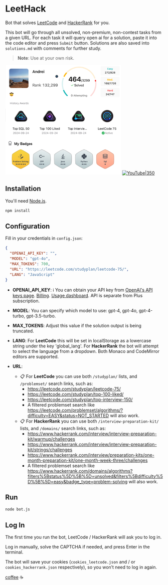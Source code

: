 # LeetHack

Bot that solves [LeetCode](https://leetcode.com/) and [HackerRank](https://www.hackerrank.com) for you.

This bot will go through all unsolved, non-premium, non-contest tasks from a given URL. For each task it will query open ai for a solution, paste it into the code editor and press `Submit` button. Solutions are also saved into `solutions.md` with comments for further study.

> **Note**: Use at your own risk.

<img src="screen.jpg" height="350"> [![YouTube|350](http://i.ytimg.com/vi/fAcbLYG7m58/hqdefault.jpg)](https://www.youtube.com/watch?v=fAcbLYG7m58)

## Installation

You'll need [Node.js](https://nodejs.org/en).

```bash
npm install
```

## Configuration

Fill in your credentials in `config.json`:

```json
{
  "OPENAI_API_KEY": "",
  "MODEL": "gpt-4o",
  "MAX_TOKENS": 700,
  "URL": "https://leetcode.com/studyplan/leetcode-75/",
  "LANG": "JavaScript"
}
```

- **OPENAI_API_KEY**: ℹ️ You can obtain your API key from [OpenAI's API keys page](https://platform.openai.com/organization/api-keys). [Billing](https://platform.openai.com/settings/organization/billing/overview). [Usage dashboard](https://platform.openai.com/organization/usage). API is separate from Plus subscription.
- **MODEL**: You can specify which model to use: gpt-4, gpt-4o, gpt-4-turbo, gpt-3.5-turbo.
- **MAX_TOKENS**: Adjust this value if the solution output is being truncated.

- **LANG**: For **LeetCode** this will be set in localStorage as a lowercase string under the key 'global_lang'. For **HackerRank** the bot will attempt to select the language from a dropdown. Both Monaco and CodeMirror editors are supported.

- **URL**:
  - 📋 For **LeetCode** you can use both `/studyplan/` lists, and `/problemset/` search links, such as:
    - https://leetcode.com/studyplan/leetcode-75/
    - https://leetcode.com/studyplan/top-100-liked/
    - https://leetcode.com/studyplan/top-interview-150/
    - A filtered problemset search like https://leetcode.com/problemset/algorithms/?difficulty=EASY&status=NOT_STARTED will also work.
  - 📋 For **HackerRank** you can use both `/interview-preparation-kit/` lists, and `/domains/` search links, such as:
    - https://www.hackerrank.com/interview/interview-preparation-kit/warmup/challenges
    - https://www.hackerrank.com/interview/interview-preparation-kit/strings/challenges
    - https://www.hackerrank.com/interview/preparation-kits/one-month-preparation-kit/one-month-week-three/challenges
    - A filtered problemset search like https://www.hackerrank.com/domains/algorithms?filters%5Bstatus%5D%5B%5D=unsolved&filters%5Bdifficulty%5D%5B%5D=easy&badge_type=problem-solving will also work.

## Run

```bash
node bot.js
```

## Log In

The first time you run the bot, LeetCode / HackerRank will ask you to log in.

Log in manually, solve the CAPTCHA if needed, and press Enter in the terminal.

The bot will save your cookies (`cookies_leetcode.json` and / or `cookies_hackerrank.json` respectively), so you won’t need to log in again.

[coffee](http://ko-fi.com/intmainreturn00) ☕️
